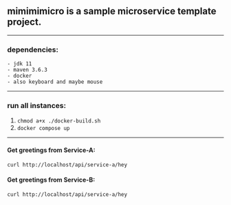 ## mimimimicro is a sample microservice template project.

------

### dependencies:
````
- jdk 11
- maven 3.6.3
- docker 
- also keyboard and maybe mouse 
````

------
### run all instances:
1. `chmod a+x ./docker-build.sh`
2. `docker compose up`

----------
#### Get greetings from Service-A:
`curl http://localhost/api/service-a/hey`

#### Get greetings from Service-B:
`curl http://localhost/api/service-a/hey`
